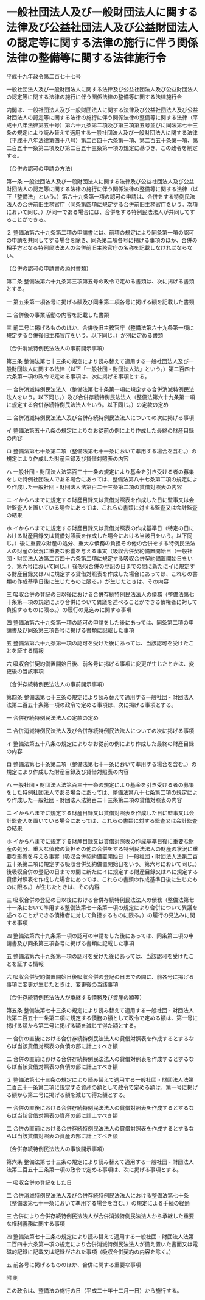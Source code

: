 # 一般社団法人及び一般財団法人に関する法律及び公益社団法人及び公益財団法人の認定等に関する法律の施行に伴う関係法律の整備等に関する法律施行令

平成十九年政令第二百七十七号

一般社団法人及び一般財団法人に関する法律及び公益社団法人及び公益財団法人の認定等に関する法律の施行に伴う関係法律の整備等に関する法律施行令

内閣は、一般社団法人及び一般財団法人に関する法律及び公益社団法人及び公益財団法人の認定等に関する法律の施行に伴う関係法律の整備等に関する法律（平成十八年法律第五十号）第六十九条第二項及び第三項第五号並びに同法第七十三条の規定により読み替えて適用する一般社団法人及び一般財団法人に関する法律（平成十八年法律第四十八号）第二百四十六条第一項、第二百五十条第一項、第二百五十一条第二項及び第二百五十三条第一項の規定に基づき、この政令を制定する。

（合併の認可の申請の方法）

第一条 一般社団法人及び一般財団法人に関する法律及び公益社団法人及び公益財団法人の認定等に関する法律の施行に伴う関係法律の整備等に関する法律（以下「整備法」という。）第六十九条第一項の認可の申請は、合併をする特例民法法人の合併前旧主務官庁（同条第四項に規定する合併前旧主務官庁をいう。次項において同じ。）が同一である場合には、合併をする特例民法法人が共同してすることができる。

２ 整備法第六十九条第二項の申請書には、前項の規定により同条第一項の認可の申請を共同してする場合を除き、同条第二項各号に掲げる事項のほか、合併の相手方となる特例民法法人の合併前旧主務官庁の名称を記載しなければならない。

（合併の認可の申請書の添付書類）

第二条 整備法第六十九条第三項第五号の政令で定める書類は、次に掲げる書類とする。

一 第五条第一項各号に掲げる額及び同条第二項各号に掲げる額を記載した書類

二 合併後の事業活動の内容を記載した書類

三 前二号に掲げるもののほか、合併後旧主務官庁（整備法第六十九条第一項に規定する合併後旧主務官庁をいう。以下同じ。）が別に定める書類

（合併消滅特例民法法人の事前開示事項）

第三条 整備法第七十三条の規定により読み替えて適用する一般社団法人及び一般財団法人に関する法律（以下「一般社団・財団法人法」という。）第二百四十六条第一項の政令で定める事項は、次に掲げる事項とする。

一 合併消滅特例民法法人（整備法第七十条第一項に規定する合併消滅特例民法法人をいう。以下同じ。）及び合併存続特例民法法人（整備法第六十九条第一項に規定する合併存続特例民法法人をいう。以下同じ。）の定款の定め

二 合併消滅特例民法法人及び合併存続特例民法法人についての次に掲げる事項

イ 整備法第五十八条の規定によりなお従前の例により作成した最終の財産目録の内容

ロ 整備法第七十条第二項（整備法第七十一条において準用する場合を含む。）の規定により作成した財産目録及び貸借対照表の内容

ハ 一般社団・財団法人法第百三十一条の規定により基金を引き受ける者の募集をした特例社団法人である場合にあっては、整備法第八十七条第二項の規定により作成した一般社団・財団法人法第百二十三条第二項の貸借対照表の内容

ニ イからハまでに規定する財産目録又は貸借対照表を作成した日に監事又は会計監査人を置いている場合にあっては、これらの書類に対する監査又は会計監査の結果

ホ イからハまでに規定する財産目録又は貸借対照表の作成基準日（特定の日における財産目録又は貸借対照表を作成した場合における当該日をいう。以下同じ。）後に重要な財産の処分、重大な債務の負担その他の合併をする特例民法法人の財産の状況に重要な影響を与える事実（吸収合併契約備置開始日（一般社団・財団法人法第二百四十六条第二項に規定する吸収合併契約備置開始日をいう。第六号において同じ。）後吸収合併の登記の日までの間に新たにイに規定する財産目録又はハに規定する貸借対照表を作成した場合にあっては、これらの書類の作成基準日後に生じたものに限る。）が生じたときは、その内容

三 吸収合併の登記の日以後における合併存続特例民法法人の債務（整備法第七十条第一項の規定により合併について異議を述べることができる債権者に対して負担するものに限る。）の履行の見込みに関する事項

四 整備法第六十九条第一項の認可の申請をした後にあっては、同条第二項の申請書及び同条第三項各号に掲げる書類に記載した事項

五 整備法第六十九条第一項の認可を受けた後にあっては、当該認可を受けたことを証する情報

六 吸収合併契約備置開始日後、前各号に掲げる事項に変更が生じたときは、変更後の当該事項

（合併存続特例民法法人の事前開示事項）

第四条 整備法第七十三条の規定により読み替えて適用する一般社団・財団法人法第二百五十条第一項の政令で定める事項は、次に掲げる事項とする。

一 合併存続特例民法法人の定款の定め

二 合併消滅特例民法法人及び合併存続特例民法法人についての次に掲げる事項

イ 整備法第五十八条の規定によりなお従前の例により作成した最終の財産目録の内容

ロ 整備法第七十条第二項（整備法第七十一条において準用する場合を含む。）の規定により作成した財産目録及び貸借対照表の内容

ハ 一般社団・財団法人法第百三十一条の規定により基金を引き受ける者の募集をした特例社団法人である場合にあっては、整備法第八十七条第二項の規定により作成した一般社団・財団法人法第百二十三条第二項の貸借対照表の内容

ニ イからハまでに規定する財産目録又は貸借対照表を作成した日に監事又は会計監査人を置いている場合にあっては、これらの書類に対する監査又は会計監査の結果

ホ イからハまでに規定する財産目録又は貸借対照表の作成基準日後に重要な財産の処分、重大な債務の負担その他の合併をする特例民法法人の財産の状況に重要な影響を与える事実（吸収合併契約備置開始日（一般社団・財団法人法第二百五十条第二項に規定する吸収合併契約備置開始日をいう。第六号において同じ。）後吸収合併の登記の日までの間に新たにイに規定する財産目録又はハに規定する貸借対照表を作成した場合にあっては、これらの書類の作成基準日後に生じたものに限る。）が生じたときは、その内容

三 吸収合併の登記の日以後における合併存続特例民法法人の債務（整備法第七十一条において準用する整備法第七十条第一項の規定により合併について異議を述べることができる債権者に対して負担するものに限る。）の履行の見込みに関する事項

四 整備法第六十九条第一項の認可の申請をした後にあっては、同条第二項の申請書及び同条第三項各号に掲げる書類に記載した事項

五 整備法第六十九条第一項の認可を受けた後にあっては、当該認可を受けたことを証する情報

六 吸収合併契約備置開始日後吸収合併の登記の日までの間に、前各号に掲げる事項に変更が生じたときは、変更後の当該事項

（合併存続特例民法法人が承継する債務及び資産の額等）

第五条 整備法第七十三条の規定により読み替えて適用する一般社団・財団法人法第二百五十一条第二項に規定する債務の額として政令で定める額は、第一号に掲げる額から第二号に掲げる額を減じて得た額とする。

一 合併の直後における合併存続特例民法法人の貸借対照表を作成するとするならば当該貸借対照表の負債の部に計上すべき額

二 合併の直前における合併存続特例民法法人の貸借対照表を作成するとするならば当該貸借対照表の負債の部に計上すべき額

２ 整備法第七十三条の規定により読み替えて適用する一般社団・財団法人法第二百五十一条第二項に規定する資産の額として政令で定める額は、第一号に掲げる額から第二号に掲げる額を減じて得た額とする。

一 合併の直後における合併存続特例民法法人の貸借対照表を作成するとするならば当該貸借対照表の資産の部に計上すべき額

二 合併の直前における合併存続特例民法法人の貸借対照表を作成するとするならば当該貸借対照表の資産の部に計上すべき額

（合併存続特例民法法人の事後開示事項）

第六条 整備法第七十三条の規定により読み替えて適用する一般社団・財団法人法第二百五十三条第一項の政令で定める事項は、次に掲げる事項とする。

一 吸収合併の登記をした日

二 合併消滅特例民法法人及び合併存続特例民法法人における整備法第七十条（整備法第七十一条において準用する場合を含む。）の規定による手続の経過

三 合併により合併存続特例民法法人が合併消滅特例民法法人から承継した重要な権利義務に関する事項

四 整備法第七十三条の規定により読み替えて適用する一般社団・財団法人法第二百四十六条第一項の規定により合併消滅特例民法法人が備え置いた書面又は電磁的記録に記載又は記録がされた事項（吸収合併契約の内容を除く。）

五 前各号に掲げるもののほか、合併に関する重要な事項

附 則

この政令は、整備法の施行の日（平成二十年十二月一日）から施行する。
